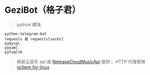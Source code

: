 # GeziBot（格子君）

> python 模块
```
python-telegram-bot
requests 或 requests[socks]
pymysql
pyyaml
pytaglib
```
> 网易云音乐 api 由 [NeteaseCloudMusicApi](https://github.com/Binaryify/NeteaseCloudMusicApi) 提供； HTTP 代理使用 [gclient-for-linux](https://github.com/lemos1235/gclient-for-linux) 
